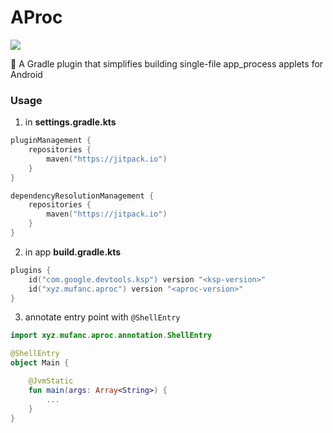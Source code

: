 # AProc

[![](https://jitpack.io/v/xyz.mufanc/aproc.svg)](https://jitpack.io/#xyz.mufanc/aproc)

🚀 A Gradle plugin that simplifies building single-file app_process applets for Android

### Usage

1. in **settings.gradle.kts**

```kotlin
pluginManagement {
    repositories {
        maven("https://jitpack.io")
    }
}

dependencyResolutionManagement {
    repositories {
        maven("https://jitpack.io")
    }
}
```

2. in app **build.gradle.kts**

```kotlin
plugins {
    id("com.google.devtools.ksp") version "<ksp-version>"
    id("xyz.mufanc.aproc") version "<aproc-version>"
}
```

3. annotate entry point with `@ShellEntry`

```kotlin
import xyz.mufanc.aproc.annotation.ShellEntry

@ShellEntry
object Main {

    @JvmStatic
    fun main(args: Array<String>) {
        ...
    }
}
```
